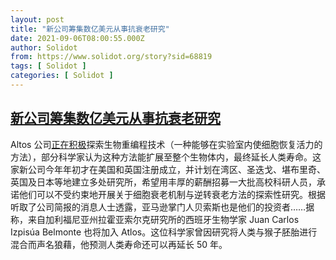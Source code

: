 ```yaml
---
layout: post
title: "新公司筹集数亿美元从事抗衰老研究"
date: 2021-09-06T08:00:55.000Z
author: Solidot
from: https://www.solidot.org/story?sid=68819
tags: [ Solidot ]
categories: [ Solidot ]
---
```

<!--1630915255000-->
[新公司筹集数亿美元从事抗衰老研究](https://www.solidot.org/story?sid=68819)
------

<div>
Altos 公司<a href="https://www.technologyreview.com/2021/09/04/1034364/altos-labs-silicon-valleys-jeff-bezos-milner-bet-living-forever/" target="_blank">正在积极</a>探索生物重编程技术（一种能够在实验室内使细胞恢复活力的方法），部分科学家认为这种方法能扩展至整个生物体内，最终延长人类寿命。这家新公司今年年初才在美国和英国注册成立，并计划在湾区、圣迭戈、堪布里奇、英国及日本等地建立多处研究所，希望用丰厚的薪酬招募一大批高校科研人员，承诺他们可以不受约束地开展关于细胞衰老机制与逆转衰老方法的探索性研究。根据听取了公司简报的消息人士透露，亚马逊掌门人贝索斯也是他们的投资者……据称，来自加利福尼亚州拉霍亚索尔克研究所的西班牙生物学家 Juan Carlos Izpisúa Belmonte 也将加入 Atlos。这位科学家曾因研究将人类与猴子胚胎进行混合而声名狼藉，他预测人类寿命还可以再延长 50 年。
</div>

